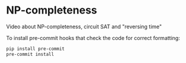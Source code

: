 # NP-completeness

Video about NP-completeness, circuit SAT and "reversing time"

To install pre-commit hooks that check the code for correct formatting:

```bash
pip install pre-commit
pre-commit install
```
